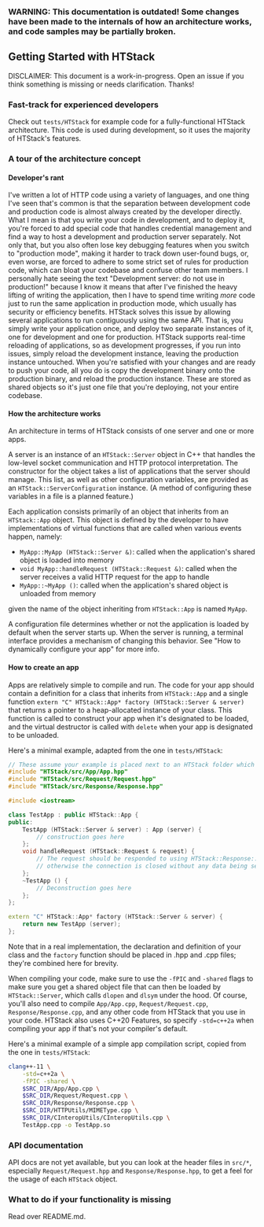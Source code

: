 ### WARNING: This documentation is outdated! Some changes have been made to the internals of how an architecture works, and code samples may be partially broken.

## Getting Started with HTStack
DISCLAIMER: This document is a work-in-progress. Open an issue if you think something is missing or needs clarification. Thanks!

### Fast-track for experienced developers
Check out `tests/HTStack` for example code for a fully-functional HTStack architecture. This code is used during development, so it uses the majority of HTStack's features.

### A tour of the architecture concept
#### Developer's rant
I've written a lot of HTTP code using a variety of languages, and one thing I've seen that's common is that the separation between development code and production code is almost always created by the developer directly. What I mean is that you write your code in development, and to deploy it, you're forced to add special code that handles credential management and find a way to host a development and production server separately. Not only that, but you also often lose key debugging features when you switch to "production mode", making it harder to track down user-found bugs, or, even worse, are forced to adhere to some strict set of rules for production code, which can bloat your codebase and confuse other team members. I personally hate seeing the text "Development server: do not use in production!" because I know it means that after I've finished the heavy lifting of writing the application, then I have to spend time writing *more* code just to run the same application in production mode, which usually has security or efficiency benefits. HTStack solves this issue by allowing several applications to run contiguously using the same API. That is, you simply write your application once, and deploy two separate instances of it, one for development and one for production. HTStack supports real-time reloading of applications, so as development progresses, if you run into issues, simply reload the development instance, leaving the production instance untouched. When you're satisfied with your changes and are ready to push your code, all you do is copy the development binary onto the production binary, and reload the production instance. These are stored as shared objects so it's just one file that you're deploying, not your entire codebase.

#### How the architecture works
An architecture in terms of HTStack consists of one server and one or more apps.

A server is an instance of an `HTStack::Server` object in C++ that handles the low-level socket communication and HTTP protocol interpretation. The constructor for the object takes a list of applications that the server should manage. This list, as well as other configuration variables, are provided as an `HTStack::ServerConfiguration` instance. (A method of configuring these variables in a file is a planned feature.)

Each application consists primarily of an object that inherits from an `HTStack::App` object. This object is defined by the developer to have implementations of virtual functions that are called when various events happen, namely:
- `MyApp::MyApp (HTStack::Server &)`: called when the application's shared object is loaded into memory
- `void MyApp::handleRequest (HTStack::Request &)`: called when the server receives a valid HTTP request for the app to handle
- `MyApp::~MyApp ()`: called when the application's shared object is unloaded from memory

given the name of the object inheriting from `HTStack::App` is named `MyApp`.

A configuration file determines whether or not the application is loaded by default when the server starts up. When the server is running, a terminal interface provides a mechanism of changing this behavior. See "How to dynamically configure your app" for more info.

#### How to create an app
Apps are relatively simple to compile and run. The code for your app should contain a definition for a class that inherits from `HTStack::App` and a single function `extern "C" HTStack::App* factory (HTStack::Server & server)` that returns a pointer to a heap-allocated instance of your class. This function is called to construct your app when it's designated to be loaded, and the virtual destructor is called with `delete` when your app is designated to be unloaded.

Here's a minimal example, adapted from the one in `tests/HTStack`:

```cpp
// These assume your example is placed next to an HTStack folder which is a clone of the repository
#include "HTStack/src/App/App.hpp"
#include "HTStack/src/Request/Request.hpp"
#include "HTStack/src/Response/Response.hpp"

#include <iostream>

class TestApp : public HTStack::App {
public:
    TestApp (HTStack::Server & server) : App (server) {
        // construction goes here
    };
    void handleRequest (HTStack::Request & request) {
        // The request should be responded to using HTStack::Response::respondTo;
        // otherwise the connection is closed without any data being sent
    };
    ~TestApp () {
        // Deconstruction goes here
    };
};

extern "C" HTStack::App* factory (HTStack::Server & server) {
    return new TestApp (server);
};
```

Note that in a real implementation, the declaration and definition of your class and the `factory` function should be placed in .hpp and .cpp files; they're combined here for brevity.

When compiling your code, make sure to use the `-fPIC` and `-shared` flags to make sure you get a shared object file that can then be loaded by `HTStack::Server`, which calls `dlopen` and `dlsym` under the hood. Of course, you'll also need to compile `App/App.cpp`, `Request/Request.cpp`, `Response/Response.cpp`, and any other code from HTStack that you use in your code. HTStack also uses C++20 Features, so specify `-std=c++2a` when compiling your app if that's not your compiler's default.

Here's a minimal example of a simple app compilation script, copied from the one in `tests/HTStack`:
```bash
clang++-11 \
    -std=c++2a \
    -fPIC -shared \
    $SRC_DIR/App/App.cpp \
    $SRC_DIR/Request/Request.cpp \
    $SRC_DIR/Response/Response.cpp \
    $SRC_DIR/HTTPUtils/MIMEType.cpp \
    $SRC_DIR/CInteropUtils/CInteropUtils.cpp \
    TestApp.cpp -o TestApp.so
```

### API documentation
API docs are not yet available, but you can look at the header files in `src/*`, especially `Request/Request.hpp` and `Response/Response.hpp`, to get a feel for the usage of each `HTStack` object.

### What to do if your functionality is missing
Read over README.md.
